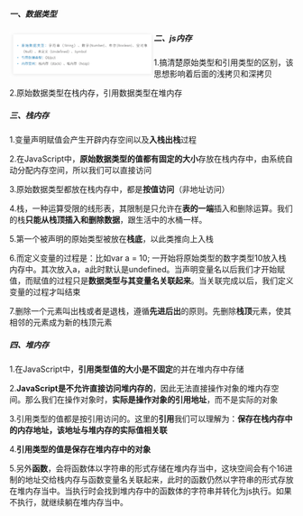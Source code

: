 ##### 一、数据类型

<img src="js内存.assets/image-20220218101136138.png" alt="image-20220218101136138" style="zoom: 25%;" align="left"/>

##### 二、js内存

1.搞清楚原始类型和引用类型的区别，该思想影响着后面的浅拷贝和深拷贝

2.原始数据类型在栈内存，引用数据类型在堆内存

##### 三、栈内存

1.变量声明赋值会产生开辟内存空间以及**入栈出栈**过程

2.在JavaScript中，**原始数据类型的值都有固定的大小**存放在栈内存中，由系统自动分配内存空间，所以我们可以直接访问

3.原始数据类型都放在栈内存中，都是**按值访问**（非地址访问）

4.栈，一种运算受限的线形表，其限制是只允许在**表的一端**插入和删除运算。我们的栈**只能从栈顶插入和删除数据**，跟生活中的水桶一样。

5.第一个被声明的原始类型被放在**栈底**，以此类推向上入栈

6.而定义变量的过程是：比如var a = 10; 一开始将原始类型的数字类型10放入栈内存中。其次放入a，a此时默认是undefined。当声明变量名以后我们才开始赋值，而赋值的过程只是**数据类型与其变量名关联起来**。当关联完成以后，我们定义变量的过程才叫结束

7.删除一个元素叫出栈或者是退栈，遵循**先进后出**的原则。先删除**栈顶**元素，使其相邻的元素成为新的栈顶元素

##### 四、堆内存

1.在JavaScript中，**引用类型值的大小是不固定**的并在堆内存中存储

2.**JavaScript是不允许直接访问堆内存的**，因此无法直接操作对象的堆内存空间。那么我们在操作对象时，**实际是操作对象的引用地址**，而不是实际的对象

3.引用类型的值都是按引用访问的。这里的**引用**我们可以理解为：**保存在栈内存中的内存地址，该地址与堆内存的实际值相关联**

4.**引用类型的值是保存在堆内存中的对象**

5.另外**函数**，会将函数体以字符串的形式存储在堆内存当中，这块空间会有个16进制的地址交给栈内存与函数变量名关联起来，此时的函数仍然以字符串的形式存放在堆内存当中。当执行时会找到堆内存中的函数体的字符串并转化为js执行。如果不执行，就继续躺在堆内存当中。